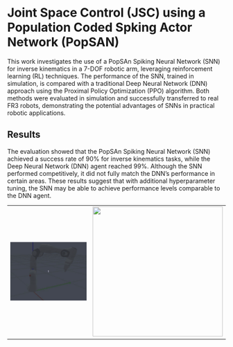 # Joint Space Control (JSC) using a Population Coded Spking Actor Network (PopSAN)

This work investigates the use of a PopSAn Spiking Neural Network (SNN) for inverse kinematics in a 7-DOF robotic arm, leveraging reinforcement learning (RL) techniques. 
The performance of the SNN, trained in simulation, is compared with a traditional Deep Neural Network (DNN) approach using the Proximal Policy Optimization (PPO) algorithm. 
Both methods were evaluated in simulation and successfully transferred to real FR3 robots, demonstrating the potential advantages of SNNs in practical robotic applications.

## Results

The evaluation showed that the PopSAn Spiking Neural Network (SNN) achieved a success rate of 90% for inverse kinematics tasks, while the Deep Neural Network (DNN) agent reached 99%. 
Although the SNN performed competitively, it did not fully match the DNN’s performance in certain areas. 
These results suggest that with additional hyperparameter tuning, the SNN may be able to achieve performance levels comparable to the DNN agent.

<table>
  <tr>
    <td align="center">
      <img src="assets/snn_agent_demo.gif" width="300" />
    </td>
    <td align="center">
      <img src="assets/snn_agent_sim2real_demo.gif" width="300" height="300"/>
    </td>
  </tr>
</table>


